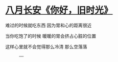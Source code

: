 # [八月长安《你好，旧时光》](https://github.com/miss-shiyi/miss-shiyi/issues/122)

难过的时候就吃东西
因为胃和心的距离很近

当你吃饱了的时候
暖暖的胃会挤占心脏的位置

这样心里就不会觉得那么冷清
那么空落落

          ——